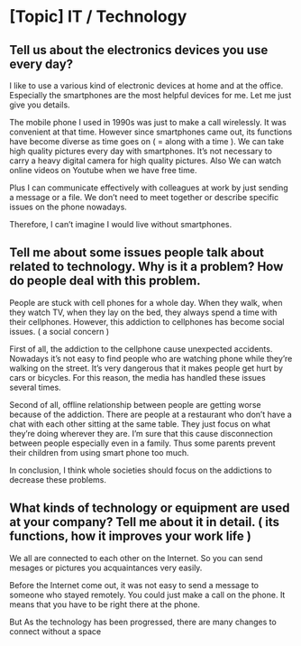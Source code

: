 # [Topic] IT / Technology

## Tell us about the electronics devices you use every day?

I like to use a various kind of electronic devices at home and at the office. Especially the smartphones are the most helpful devices for me. Let me just give you details.

The mobile phone I used in 1990s was just to make a call wirelessly. It was convenient at that time. However since smartphones came out, its functions have become diverse as time goes on ( = along with a time ). We can take high quality pictures every day with smartphones. It’s not necessary to carry a heavy digital camera for high quality pictures. Also We can watch online videos on Youtube when we have free time. 

Plus I can communicate effectively with colleagues at work by just sending a message or a file. We don’t need to meet together or describe specific issues on the phone nowadays.

Therefore, I can’t imagine I would live without smartphones.

## Tell me about some issues people talk about related to technology. Why is it a problem? How do people deal with this problem.

People are stuck with cell phones for a whole day. When they walk, when they watch TV, when they lay on the bed, they always spend a time with their cellphones. However, this addiction to cellphones has become social issues.
( a social concern )

First of all, the addiction to the cellphone cause unexpected accidents. Nowadays it’s not easy to find people who are watching phone while they’re walking on the street. It’s very dangerous that it makes people get hurt by cars or bicycles. For this reason, the media has handled these issues several times.

Second of all, offline relationship between people are getting worse because of the addiction. There are people at a restaurant who don’t have a chat with each other sitting at the same table. They just focus on what they’re doing  wherever they are. I’m sure that this cause disconnection between people especially even in a family. Thus some parents prevent their children from using smart phone too much.

In conclusion, I think whole societies should focus on the addictions to decrease these problems.

## What kinds of technology or equipment are used at your company? Tell me about it in detail. ( its functions, how it improves your work life )

We all are connected to each other on the Internet. So you can send mesages or pictures you acquaintances very easily. 

Before the Internet come out, it was not easy to send a message to someone who stayed remotely. You could just make a call on the phone. It means that you have to be right there at the phone. 

But As the technology has been progressed, there are many changes to connect without a space
